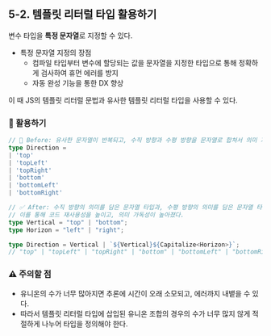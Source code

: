 ## 5-2. 템플릿 리터럴 타입 활용하기

변수 타입을 **특정 문자열**로 지정할 수 있다.
- 특정 문자열 지정의 장점
  - 컴파일 타입부터 변수에 할당되는 값을 문자열을 지정한 타입으로 통해 정확하게 검사하여 휴먼 에러를 방지
  - 자동 완성 기능을 통한 DX 향상

이 때 JS의 템플릿 리터럴 문법과 유사한 템플릿 리터럴 타입을 사용할 수 있다.

### 👣 활용하기

```ts
// 🚨 Before: 유사한 문자열이 반복되고, 수직 방향과 수평 방향을 문자열로 합쳐서 의미 가독성이 떨어진다.
type Direction =
| 'top'
| 'topLeft'
| 'topRight'
| 'bottom'
| 'bottomLeft'
| 'bottomRight'

// ✅ After: 수직 방향의 의미를 담은 문자열 타입과, 수평 방향의 의미를 담은 문자열 타입을 템플릿 리터럴로 결합했다.
// 이를 통해 코드 재사용성을 높이고, 의미 가독성이 높아졌다.
type Vertical = "top" | "bottom";
type Horizon = "left" | "right";

type Direction = Vertical | `${Vertical}${Capitalize<Horizon>}`;
// "top" | "topLeft" | "topRight" | "bottom" | "bottomLeft" | "bottomRight"
```

### ⚠️ 주의할 점
- 유니온의 수가 너무 많아지면 추론에 시간이 오래 소모되고, 에러까지 내뱉을 수 있다.
- 따라서 템플릿 리터럴 타입에 삽입된 유니온 조합의 경우의 수가 너무 많지 않게 적절하게 나누어 타입을 정의해야 한다.
